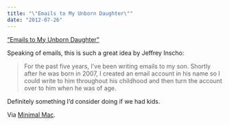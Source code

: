 ```yaml
---
title: "\"Emails to My Unborn Daughter\""
date: "2012-07-26"
---
```


[“Emails to My Unborn Daughter”]("http://www.staticmade.com/emails-to-my-unborn-daughter/")

Speaking of emails, this is such a great idea by Jeffrey Inscho:

> For the past five years, I’ve been writing emails to my son. Shortly after he was born in 2007, I created an email account in his name so I could write to him throughout his childhood and then turn the account over to him when he was of age.

Definitely something I’d consider doing if we had kids.

Via [Minimal Mac]("http://minimalmac.com/post/28026342168/static-made-emails-to-my-unborn-daughter").
